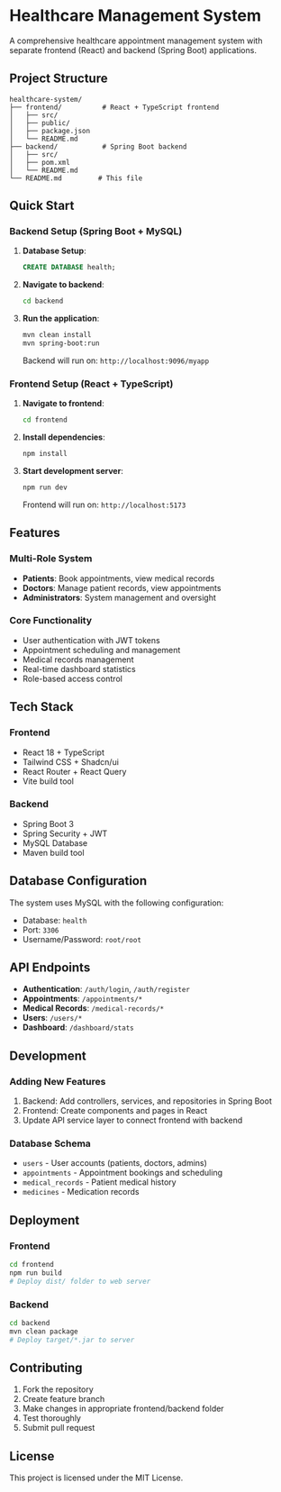 # Healthcare Management System

A comprehensive healthcare appointment management system with separate frontend (React) and backend (Spring Boot) applications.

## Project Structure

```
healthcare-system/
├── frontend/          # React + TypeScript frontend
│   ├── src/
│   ├── public/
│   ├── package.json
│   └── README.md
├── backend/           # Spring Boot backend
│   ├── src/
│   ├── pom.xml
│   └── README.md
└── README.md         # This file
```

## Quick Start

### Backend Setup (Spring Boot + MySQL)

1. **Database Setup**:
   ```sql
   CREATE DATABASE health;
   ```

2. **Navigate to backend**:
   ```bash
   cd backend
   ```

3. **Run the application**:
   ```bash
   mvn clean install
   mvn spring-boot:run
   ```

   Backend will run on: `http://localhost:9096/myapp`

### Frontend Setup (React + TypeScript)

1. **Navigate to frontend**:
   ```bash
   cd frontend
   ```

2. **Install dependencies**:
   ```bash
   npm install
   ```

3. **Start development server**:
   ```bash
   npm run dev
   ```

   Frontend will run on: `http://localhost:5173`

## Features

### Multi-Role System
- **Patients**: Book appointments, view medical records
- **Doctors**: Manage patient records, view appointments  
- **Administrators**: System management and oversight

### Core Functionality
- User authentication with JWT tokens
- Appointment scheduling and management
- Medical records management
- Real-time dashboard statistics
- Role-based access control

## Tech Stack

### Frontend
- React 18 + TypeScript
- Tailwind CSS + Shadcn/ui
- React Router + React Query
- Vite build tool

### Backend  
- Spring Boot 3
- Spring Security + JWT
- MySQL Database
- Maven build tool

## Database Configuration

The system uses MySQL with the following configuration:
- Database: `health`
- Port: `3306`
- Username/Password: `root/root`

## API Endpoints

- **Authentication**: `/auth/login`, `/auth/register`
- **Appointments**: `/appointments/*`
- **Medical Records**: `/medical-records/*`
- **Users**: `/users/*`
- **Dashboard**: `/dashboard/stats`

## Development

### Adding New Features
1. Backend: Add controllers, services, and repositories in Spring Boot
2. Frontend: Create components and pages in React
3. Update API service layer to connect frontend with backend

### Database Schema
- `users` - User accounts (patients, doctors, admins)  
- `appointments` - Appointment bookings and scheduling
- `medical_records` - Patient medical history
- `medicines` - Medication records

## Deployment

### Frontend
```bash
cd frontend
npm run build
# Deploy dist/ folder to web server
```

### Backend  
```bash
cd backend
mvn clean package
# Deploy target/*.jar to server
```

## Contributing

1. Fork the repository
2. Create feature branch
3. Make changes in appropriate frontend/backend folder
4. Test thoroughly
5. Submit pull request

## License

This project is licensed under the MIT License.